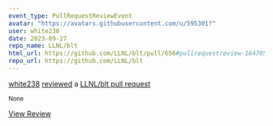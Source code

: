 ```yaml
---
event_type: PullRequestReviewEvent
avatar: "https://avatars.githubusercontent.com/u/595301?"
user: white238
date: 2023-09-27
repo_name: LLNL/blt
html_url: https://github.com/LLNL/blt/pull/656#pullrequestreview-1647055187
repo_url: https://github.com/LLNL/blt
---
```


<a href='https://github.com/white238' target='_blank'>white238</a> <a href='https://github.com/LLNL/blt/pull/656#pullrequestreview-1647055187' target='_blank'>reviewed</a> a <a href='https://github.com/LLNL/blt/pull/656' target='_blank'>LLNL/blt pull request</a>

<small>None</small>

<a href='https://github.com/LLNL/blt/pull/656#pullrequestreview-1647055187' target='_blank'>View Review</a>